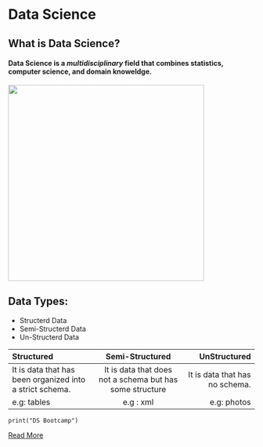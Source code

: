 # Data Science
## What is Data Science?
#### **Data Science** is a *multidisciplinary* field that combines statistics, computer science, and domain knoweldge.

<img src="DS.png" width="400" height="400">

## Data Types:
- Structerd Data
- Semi-Structerd Data
- Un-Structerd Data



| Structured     | Semi-Structured | UnStructured     |
| :---        |    :----:   |          ---: |
| It is data that has been organized into a strict schema.      | It is data that does not a schema but has some structure       | It is data that has no schema.   |
| e.g: tables   | e.g : xml        | e.g: photos      | 

`print("DS Bootcamp")`

[Read More](https://en.wikipedia.org/wiki/Data_science)
